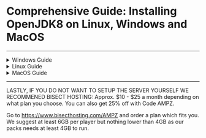 # Comprehensive Guide: Installing OpenJDK8 on Linux, Windows and MacOS
-----------------------------------

<details>
  <summary>Windows Guide</summary>

# Installing Java 8 64bit on Windows
Before you can start your Modded Minecraft server, ensure that Java 8 is installed. Follow the steps below:
1. Download the recommended version of [Java 8 64bit](https://javadl.oracle.com/webapps/download/AutoDL?BundleId=248242_ce59cff5c23f4e2eaf4e778a117d4c5b).
2. Follow the on-screen instructions provided by the installer. Review the installation settings and make any necessary changes. Typically, the default installation settings work fine for most users.
3. Once the download is complete, locate the downloaded file and double-click on it to open the installer.
4. Navigate back to the server file folder and double-click on the "forge-X.XX.X-XX.XX.XX-installer.jar" file. Please note that the X.XX.XX.XX placeholder should be replaced with the specific version of Forge included in the server files.
5. Once the installer is complete head back to the server folder and Execute the "run.bat" file to initiate the server loading process. However, it will halt the first time, requiring your agreement to the End-User License Agreement (EULA). Provide your consent to the EULA (this can be found in the root of your server) and then restart the server for it to continue running smoothly.

</details>

<details>
  <summary>Linux Guide</summary>

## Installing OpenJDK on Linux 

For Debian-based Distros (Ubuntu, Pop Os, Linux Mint, etc.), open your terminal and execute the following command:<br>
`sudo apt install openjdk8-jdk -y`

For Arch-based Distros (Manjaro, ArcoLinux, EndeavourOS, etc.), open your terminal and execute the following command:<br>
`sudo pacman -S jre8-openjdk-headless jre8-openjdk jdk8-openjdk openjdk8-doc openjdk8-src`

2. Once you have successfully installed Java 17 on your Linux distribution, you can proceed by running the following command inside the root of your server folder in a terminal:<br>
`bash ./run.sh` 
3. IIf you encounter any issues while running the command, it is likely because the .sh file does not have executable permissions. To resolve this, you can enable the .sh file to be executable by executing the following command:<br>
`chmod +x run.sh`
4. This will grant the necessary permissions to the run.sh file, allowing you to run it without any issues. Please ensure that you have a terminal application available on your system to execute these commands.

</details>

<details>
  <summary>MacOS Guide</summary>

## Installing OpenJDK on macOS
To install OpenJDK on macOS, you can follow these steps:
1. Visit the Oracle website to download the Java Development Kit (JDK) 8 for macOS. You can access the download page at this link: [Java SE Development Kit 8 Downloads](https://www.oracle.com/java/technologies/javase-jdk8-downloads.html).
2. On the download page, accept the license agreement and choose the appropriate JDK 8 version for macOS.
3. Once the download is complete, locate the downloaded file (usually a DMG file) and double-click on it to open the installer.
4. Follow the on-screen instructions provided by the installer. Review the installation settings and make any necessary changes. Typically, the default installation settings work fine for most users.
5. The installer will copy the JDK files to the specified location on your macOS system.
6. After the installation is complete, open Terminal on your macOS system. You can find Terminal in the Applications > Utilities folder.
7. In the Terminal window, type the following command to verify the JDK installation:<br>
`java -version`
8. If Java 8 is successfully installed, the command will display the version information for JDK 8.

If you are a Mac user and would like to contribute to improving this section, we encourage you to reach out to LabsZero on our Discord. As the guide's author does not personally use MacOS, there is a possibility that the instructions provided may not be perfect for that platform. Your input and expertise would be greatly appreciated in refining the guide for Mac users.

</details>

-----------------------------------

LASTLY, IF YOU DO NOT WANT TO SETUP THE SERVER YOURSELF WE RECOMMENED BISECT HOSTING:
Approx. $10 - $25 a month depending on what plan you choose. You can also get 25% off with Code AMPZ.

Go to https://www.bisecthosting.com/AMPZ and order a plan which fits you. We suggest at least 6GB per player but nothing lower than 4GB as our packs needs at least 4GB to run.
